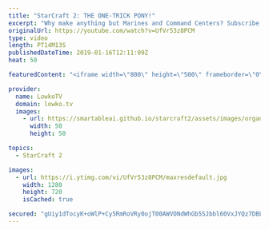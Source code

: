 ```yaml
---
title: "StarCraft 2: THE ONE-TRICK PONY!"
excerpt: "Why make anything but Marines and Command Centers? Subscribe for more videos: http://lowko.tv/youtube Swarming as Terran: https://www.youtube.com/watch?v=_pAQFBJmBXQ  If you have an awesome replay of StarCraft 2 that you think is worth casting, you can send it to replays@lowko.tv.  Check out Lowko merchandise:"
originalUrl: https://youtube.com/watch?v=UfVr53z8PCM
type: video
length: PT14M13S
publishedDateTime: 2019-01-16T12:11:09Z
heat: 50

featuredContent: "<iframe width=\"800\" height=\"500\" frameborder=\"0\" src=\"https://www.youtube.com/embed/UfVr53z8PCM\" allow=\"accelerometer; autoplay; encrypted-media; gyroscope; picture-in-picture\" allowfullscreen></iframe>"

provider:
  name: LowkoTV
  domain: lowko.tv
  images:
    - url: https://smartableai.github.io/starcraft2/assets/images/organizations/lowko.tv-50x50.jpg
      width: 50
      height: 50

topics:
  - StarCraft 2

images:
  - url: https://i.ytimg.com/vi/UfVr53z8PCM/maxresdefault.jpg
    width: 1280
    height: 720
    isCached: true

secured: "gUiy1dTocyK+oWlP+Cy5RmRoVRy0ojT00AWVONdWhGb5SJbbl60VxJYQz7DBLBlvgpozJM0w8FKmjIwbANi11Jcf6R/r1AU2zIm+/aamWqpzTw8ZMPTOQ+kfTLAEOm4VquQN3MqrIvs2/XcGyvnpoCJyJ7iZcDs1JXkQH9eBC4ERaqR/EnRv+249KMbUZNV6FOAOYHYxMxKiReDrfDMDAhw1cs9My/AE/u6j9/ijRq1DSzjVrBAlObTnDQjs9gpmL/z041qSFg9rB827D1LgWqX+ByYOVBW2Z485zeML7BAqULPwZDiY8Rehuj/qpY3Q/jtclIHdhNmzJkvVgW60JP+q0Fly3xtv7rLYqJPaMaZDDOn2kgNHX+H1MQMlSZUveXxvI3VK/fpTUvk7ns3OB5mP8G2aBj+TnxJgrP3HBu4=;1A3lHwumpADvIsG1ut68vA=="
---
```


